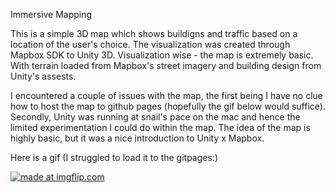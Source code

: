 Immersive Mapping

This is a simple 3D map which shows buildigns and traffic based on a location of the user's choice. The visualization was created through Mapbox SDK to Unity 3D. Visualization wise - the map is extremely basic. With terrain loaded from Mapbox's street imagery and building design from Unity's assests. 

I encountered a couple of issues with the map, the first being I have no clue how to host the map to github pages (hopefully the gif below would suffice). Secondly, Unity was running at snail's pace on the mac and hence the limited experimentation I could do within the map. The idea of the map is highly basic, but it was a nice introduction to Unity x Mapbox. 



Here is a gif (I struggled to load it to the gitpages:)


<a href="https://imgflip.com/gif/2xaj7j"><img src="https://i.imgflip.com/2xaj7j.gif" title="made at imgflip.com"/></a>
